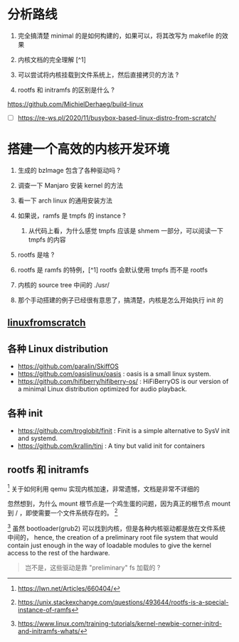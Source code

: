 # 分析路线
1. 完全搞清楚 minimal 的是如何构建的，如果可以，将其改写为 makefile 的效果
3. 内核文档的完全理解 [^1] 
4. 可以尝试将内核挂载到文件系统上，然后直接拷贝的方法 ?

5. rootfs 和 initramfs 的区别是什么 ?

https://github.com/MichielDerhaeg/build-linux
- [ ] https://re-ws.pl/2020/11/busybox-based-linux-distro-from-scratch/

# 搭建一个高效的内核开发环境
1. 生成的 bzImage 包含了各种驱动吗 ?
  2. 调查一下 Manjaro 安装 kernel 的方法
  3. 看一下 arch linux 的通用安装方法

2. 如果说，ramfs 是 tmpfs 的 instance  ?
    1. 从代码上看，为什么感觉 tmpfs 应该是 shmem 一部分，可以阅读一下 tmpfs 的内容

3. rootfs 是啥 ?
  1. rootfs 是 ramfs 的特例，[^1] rootfs 会默认使用 tmpfs 而不是 rootfs
  
6. 内核的 source tree 中间的 ./usr/

7. 那个手动搭建的例子已经很有意思了，搞清楚，内核是怎么开始执行 init 的

## [linuxfromscratch](http://www.linuxfromscratch.org/lfs/view/stable/prologue/audience.html)

## 各种 Linux distribution
- https://github.com/paralin/SkiffOS
- https://github.com/oasislinux/oasis : oasis is a small linux system.
- https://github.com/hifiberry/hifiberry-os/ : HiFiBerryOS is our version of a minimal Linux distribution optimized for audio playback. 

## 各种 init
- https://github.com/troglobit/finit : Finit is a simple alternative to SysV init and systemd. 
- https://github.com/krallin/tini : A tiny but valid init for containers

## rootfs 和 initramfs
[^2] 关于如何利用 qemu 实现内核加速，非常遗憾，文档是非常不详细的

忽然想到，为什么 mount 根节点是一个鸡生蛋的问题，因为真正的根节点 mount 到 / ，即使需要一个文件系统存在的。 [^3]

[^4] 虽然 bootloader(grub2) 可以找到内核，但是各种内核驱动都是放在文件系统中间的，
hence, the creation of a preliminary root file system that would contain just enough in the way of loadable modules to give the kernel access to the rest of the hardware.
> 岂不是，这些驱动是靠 "preliminary" fs 加载的 ?

[^2]: https://lwn.net/Articles/660404/ 
[^3]: https://unix.stackexchange.com/questions/493644/rootfs-is-a-special-instance-of-ramfs
[^4]: https://www.linux.com/training-tutorials/kernel-newbie-corner-initrd-and-initramfs-whats/
